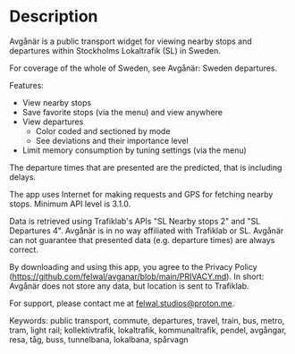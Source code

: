 # Description

Avgånär is a public transport widget for viewing nearby stops and departures within Stockholms Lokaltrafik (SL) in Sweden.

For coverage of the whole of Sweden, see Avgånär: Sweden departures.

Features:

- View nearby stops
- Save favorite stops (via the menu) and view anywhere
- View departures
  - Color coded and sectioned by mode
  - See deviations and their importance level
- Limit memory consumption by tuning settings (via the menu)

The departure times that are presented are the predicted, that is including delays.

The app uses Internet for making requests and GPS for fetching nearby stops. Minimum API level is 3.1.0.

Data is retrieved using Trafiklab's APIs "SL Nearby stops 2" and "SL Departures 4". Avgånär is in no way affiliated with Trafiklab or SL. Avgånär can not guarantee that presented data (e.g. departure times) are always correct.

By downloading and using this app, you agree to the Privacy Policy (https://github.com/felwal/avganar/blob/main/PRIVACY.md). In short: Avgånär does not store any data, but location is sent to Trafiklab.

For support, please contact me at felwal.studios@proton.me.

Keywords: public transport, commute, departures, travel, train, bus, metro, tram, light rail; kollektivtrafik, lokaltrafik, kommunaltrafik, pendel, avgångar, resa, tåg, buss, tunnelbana, lokalbana, spårvagn
